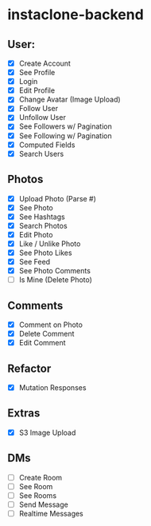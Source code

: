 # instaclone-backend

## User:

- [x] Create Account
- [x] See Profile
- [x] Login
- [x] Edit Profile
- [x] Change Avatar (Image Upload)
- [x] Follow User
- [x] Unfollow User
- [x] See Followers w/ Pagination
- [x] See Following w/ Pagination
- [x] Computed Fields
- [x] Search Users

## Photos

- [x] Upload Photo (Parse #)
- [x] See Photo
- [x] See Hashtags
- [x] Search Photos
- [x] Edit Photo
- [x] Like / Unlike Photo
- [x] See Photo Likes
- [x] See Feed
- [x] See Photo Comments
- [ ] Is Mine (Delete Photo)

## Comments
- [x] Comment on Photo
- [x] Delete Comment
- [x] Edit Comment

## Refactor
- [x] Mutation Responses

## Extras

- [x] S3 Image Upload

## DMs

- [ ] Create Room
- [ ] See Room
- [ ] See Rooms
- [ ] Send Message
- [ ] Realtime Messages